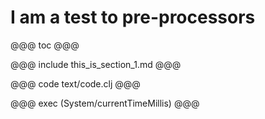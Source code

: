 # I am a test to pre-processors

@@@ toc @@@

@@@ include this_is_section_1.md @@@

@@@ code text/code.clj @@@ 

@@@ exec (System/currentTimeMillis) @@@ 